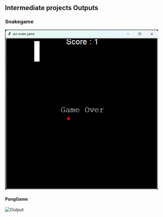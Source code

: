 ## Intermediate projects Outputs

### Snakegame
![Output](Snakegame.png)

#### PongGame
![Output](ponggame.png)


